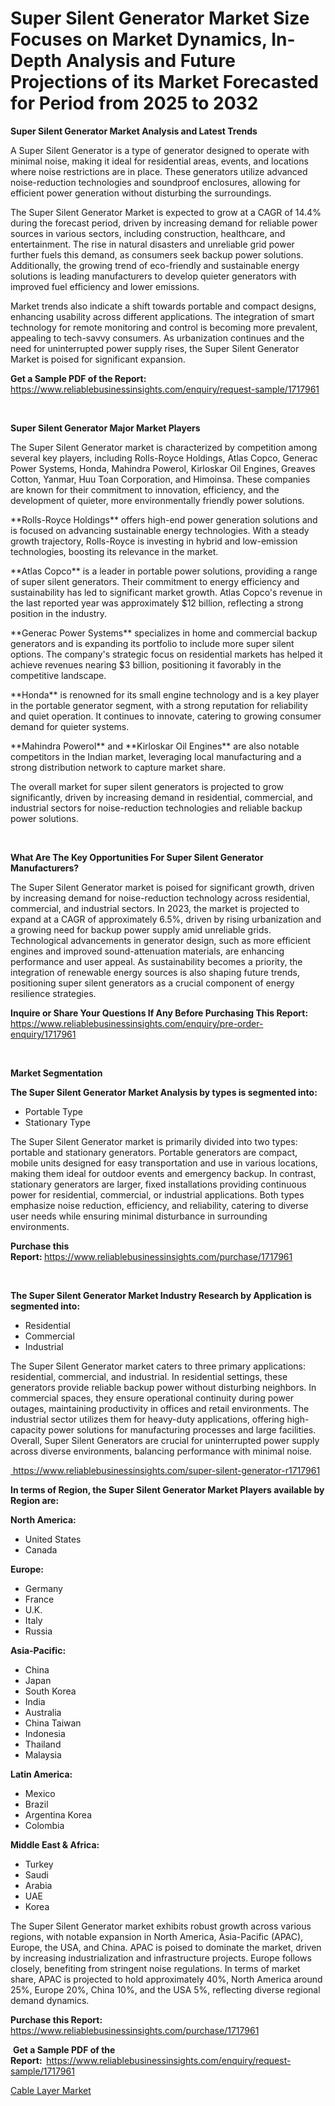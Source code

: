 <p><h1>Super Silent Generator Market Size Focuses on Market Dynamics, In-Depth Analysis and Future Projections of its Market Forecasted for Period from 2025 to 2032</h1></p><p><strong>Super Silent Generator Market Analysis and Latest Trends</strong></p>
<p><p>A Super Silent Generator is a type of generator designed to operate with minimal noise, making it ideal for residential areas, events, and locations where noise restrictions are in place. These generators utilize advanced noise-reduction technologies and soundproof enclosures, allowing for efficient power generation without disturbing the surroundings.</p><p>The Super Silent Generator Market is expected to grow at a CAGR of 14.4% during the forecast period, driven by increasing demand for reliable power sources in various sectors, including construction, healthcare, and entertainment. The rise in natural disasters and unreliable grid power further fuels this demand, as consumers seek backup power solutions. Additionally, the growing trend of eco-friendly and sustainable energy solutions is leading manufacturers to develop quieter generators with improved fuel efficiency and lower emissions.</p><p>Market trends also indicate a shift towards portable and compact designs, enhancing usability across different applications. The integration of smart technology for remote monitoring and control is becoming more prevalent, appealing to tech-savvy consumers. As urbanization continues and the need for uninterrupted power supply rises, the Super Silent Generator Market is poised for significant expansion.</p></p>
<p><strong>Get a Sample PDF of the Report:&nbsp;</strong> <a href="https://www.reliablebusinessinsights.com/enquiry/request-sample/1717961?utm_campaign=2789&utm_medium=2&utm_source=Github&utm_content=ia&utm_term=09042025&utm_id=super-silent-generator">https://www.reliablebusinessinsights.com/enquiry/request-sample/1717961</a></p>
<p>&nbsp;</p>
<p><strong>Super Silent Generator Major Market Players</strong></p>
<p><p>The Super Silent Generator market is characterized by competition among several key players, including Rolls-Royce Holdings, Atlas Copco, Generac Power Systems, Honda, Mahindra Powerol, Kirloskar Oil Engines, Greaves Cotton, Yanmar, Huu Toan Corporation, and Himoinsa. These companies are known for their commitment to innovation, efficiency, and the development of quieter, more environmentally friendly power solutions.</p><p>**Rolls-Royce Holdings** offers high-end power generation solutions and is focused on advancing sustainable energy technologies. With a steady growth trajectory, Rolls-Royce is investing in hybrid and low-emission technologies, boosting its relevance in the market.</p><p>**Atlas Copco** is a leader in portable power solutions, providing a range of super silent generators. Their commitment to energy efficiency and sustainability has led to significant market growth. Atlas Copco's revenue in the last reported year was approximately $12 billion, reflecting a strong position in the industry.</p><p>**Generac Power Systems** specializes in home and commercial backup generators and is expanding its portfolio to include more super silent options. The company's strategic focus on residential markets has helped it achieve revenues nearing $3 billion, positioning it favorably in the competitive landscape.</p><p>**Honda** is renowned for its small engine technology and is a key player in the portable generator segment, with a strong reputation for reliability and quiet operation. It continues to innovate, catering to growing consumer demand for quieter systems.</p><p>**Mahindra Powerol** and **Kirloskar Oil Engines** are also notable competitors in the Indian market, leveraging local manufacturing and a strong distribution network to capture market share.</p><p>The overall market for super silent generators is projected to grow significantly, driven by increasing demand in residential, commercial, and industrial sectors for noise-reduction technologies and reliable backup power solutions.</p></p>
<p>&nbsp;</p>
<p><strong>What Are The Key Opportunities For Super Silent Generator Manufacturers?</strong></p>
<p><p>The Super Silent Generator market is poised for significant growth, driven by increasing demand for noise-reduction technology across residential, commercial, and industrial sectors. In 2023, the market is projected to expand at a CAGR of approximately 6.5%, driven by rising urbanization and a growing need for backup power supply amid unreliable grids. Technological advancements in generator design, such as more efficient engines and improved sound-attenuation materials, are enhancing performance and user appeal. As sustainability becomes a priority, the integration of renewable energy sources is also shaping future trends, positioning super silent generators as a crucial component of energy resilience strategies.</p></p>
<p><strong>Inquire or Share Your Questions If Any Before Purchasing This Report:</strong> <a href="https://www.reliablebusinessinsights.com/enquiry/pre-order-enquiry/1717961?utm_campaign=2789&utm_medium=2&utm_source=Github&utm_content=ia&utm_term=09042025&utm_id=super-silent-generator">https://www.reliablebusinessinsights.com/enquiry/pre-order-enquiry/1717961</a></p>
<p>&nbsp;</p>
<p><strong>Market Segmentation</strong></p>
<p><strong>The Super Silent Generator Market Analysis by types is segmented into:</strong></p>
<p><ul><li>Portable Type</li><li>Stationary Type</li></ul></p>
<p><p>The Super Silent Generator market is primarily divided into two types: portable and stationary generators. Portable generators are compact, mobile units designed for easy transportation and use in various locations, making them ideal for outdoor events and emergency backup. In contrast, stationary generators are larger, fixed installations providing continuous power for residential, commercial, or industrial applications. Both types emphasize noise reduction, efficiency, and reliability, catering to diverse user needs while ensuring minimal disturbance in surrounding environments.</p></p>
<p><strong>Purchase this Report:&nbsp;</strong><a href="https://www.reliablebusinessinsights.com/purchase/1717961?utm_campaign=2789&utm_medium=2&utm_source=Github&utm_content=ia&utm_term=09042025&utm_id=super-silent-generator">https://www.reliablebusinessinsights.com/purchase/1717961</a></p>
<p>&nbsp;</p>
<p><strong>The Super Silent Generator Market Industry Research by Application is segmented into:</strong></p>
<p><ul><li>Residential</li><li>Commercial</li><li>Industrial</li></ul></p>
<p><p>The Super Silent Generator market caters to three primary applications: residential, commercial, and industrial. In residential settings, these generators provide reliable backup power without disturbing neighbors. In commercial spaces, they ensure operational continuity during power outages, maintaining productivity in offices and retail environments. The industrial sector utilizes them for heavy-duty applications, offering high-capacity power solutions for manufacturing processes and large facilities. Overall, Super Silent Generators are crucial for uninterrupted power supply across diverse environments, balancing performance with minimal noise.</p></p>
<p><a href="https://www.reliablebusinessinsights.com/super-silent-generator-r1717961?utm_campaign=2789&utm_medium=2&utm_source=Github&utm_content=ia&utm_term=09042025&utm_id=super-silent-generator">&nbsp;https://www.reliablebusinessinsights.com/super-silent-generator-r1717961</a></p>
<p><strong>In terms of Region, the Super Silent Generator Market Players available by Region are:</strong></p>
<p>
    <p> <strong> North America: </strong>
        <ul>
            <li>United States</li>
            <li>Canada</li>
        </ul>
        </p> 
    <p> <strong> Europe: </strong>
        <ul>
            <li>Germany</li>
            <li>France</li>
            <li>U.K.</li>
            <li>Italy</li>
            <li>Russia</li>
        </ul>
        </p> 
    <p> <strong> Asia-Pacific: </strong>
        <ul>
            <li>China</li>
            <li>Japan</li>
            <li>South Korea</li>
            <li>India</li>
            <li>Australia</li>
            <li>China Taiwan</li>
            <li>Indonesia</li>
            <li>Thailand</li>
            <li>Malaysia</li>
        </ul>
        </p> 
    <p> <strong> Latin America: </strong>
        <ul>
            <li>Mexico</li>
            <li>Brazil</li>
            <li>Argentina Korea</li>
            <li>Colombia</li>
        </ul>
        </p> 
    <p> <strong> Middle East & Africa: </strong>
        <ul>
            <li>Turkey</li>
            <li>Saudi</li>
            <li>Arabia</li>
            <li>UAE</li>
            <li>Korea</li>
        </ul>
    </p>
    </p>
<p><p>The Super Silent Generator market exhibits robust growth across various regions, with notable expansion in North America, Asia-Pacific (APAC), Europe, the USA, and China. APAC is poised to dominate the market, driven by increasing industrialization and infrastructure projects. Europe follows closely, benefiting from stringent noise regulations. In terms of market share, APAC is projected to hold approximately 40%, North America around 25%, Europe 20%, China 10%, and the USA 5%, reflecting diverse regional demand dynamics.</p></p>
<p><strong>Purchase this Report: </strong><a href="https://www.reliablebusinessinsights.com/purchase/1717961?utm_campaign=2789&utm_medium=2&utm_source=Github&utm_content=ia&utm_term=09042025&utm_id=super-silent-generator">https://www.reliablebusinessinsights.com/purchase/1717961</a></p>
<p>&nbsp;<strong>Get a Sample PDF of the Report:&nbsp;&nbsp;</strong><a href="https://www.reliablebusinessinsights.com/enquiry/request-sample/1717961?utm_campaign=2789&utm_medium=2&utm_source=Github&utm_content=ia&utm_term=09042025&utm_id=super-silent-generator">https://www.reliablebusinessinsights.com/enquiry/request-sample/1717961</a></p>
<p><strong></strong></p>
<p><p><a href="https://github.com/abdhsheila7/Market-Research-Report-List-1/blob/main/cable-layer-market.md?utm_campaign=2789&utm_medium=2&utm_source=Github&utm_content=ia&utm_term=09042025&utm_id=super-silent-generator">Cable Layer Market</a></p></p>